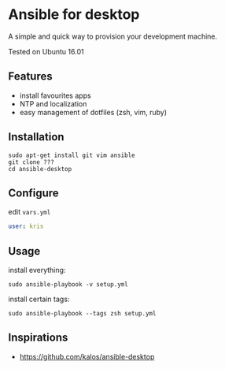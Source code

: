 # Ansible for desktop

A simple and quick way to provision your development machine.

Tested on Ubuntu 16.01

## Features

- install favourites apps
- NTP and localization
- easy management of dotfiles (zsh, vim, ruby)

## Installation

```
sudo apt-get install git vim ansible
git clone ???
cd ansible-desktop
```

## Configure

edit `vars.yml`

```yaml
user: kris
```

## Usage

install everything:

    sudo ansible-playbook -v setup.yml

install certain tags:

    sudo ansible-playbook --tags zsh setup.yml

## Inspirations

* https://github.com/kalos/ansible-desktop

